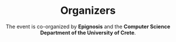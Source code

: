 ---
title: Organizers
subtitle: The event is co-organized by <strong>Epignosis</strong> and the <strong>Computer Science Department of the University of Crete</strong>.
type: organizers
organizers:
  - name: Epignosis
    text: Epignosis, the company behind TalentLMS, is a global leader in learning technologies committed to democratizing online training. With a focus on user-friendly and effective solutions, they empower organizations of all sizes to easily create and deliver engaging learning experiences.
  - name: University of Crete
    subtitle: Computer Science Department
    text: The Computer Science Department of the University of Crete offers an undergraduate and postgraduate program of high quality and conducts research with tangible and important results in areas of significance for the industry and the society. The educational and research activities of the Department cover a wide scope of basic and applied areas in Computer Science.
order: 3
---